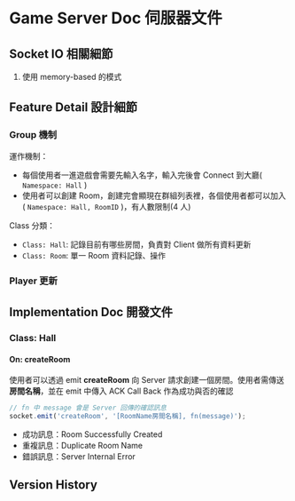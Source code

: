 # Game Server Doc 伺服器文件

## Socket IO 相關細節

1. 使用 memory-based 的模式

## Feature Detail 設計細節

### Group 機制

運作機制：
- 每個使用者一進遊戲會需要先輸入名字，輸入完後會 Connect 到大廳( `Namespace: Hall` )
- 使用者可以創建 Room，創建完會顯現在群組列表裡，各個使用者都可以加入( `Namespace: Hall, RoomID` )，有人數限制(4 人)

Class 分類：
- `Class: Hall`: 記錄目前有哪些房間，負責對 Client 做所有資料更新
- `Class: Room`: 單一 Room 資料記錄、操作

### Player 更新

## Implementation Doc 開發文件

### Class: Hall

#### On: createRoom

使用者可以透過 emit **createRoom** 向 Server 請求創建一個房間。使用者需傳送**房間名稱**，並在 emit 中傳入 ACK Call Back 作為成功與否的確認

```js
// fn 中 message 會是 Server 回傳的確認訊息
socket.emit('createRoom', '[RoomName房間名稱], fn(message)');
```

- 成功訊息：Room Successfully Created
- 重複訊息：Duplicate Room Name
- 錯誤訊息：Server Internal Error

## Version History